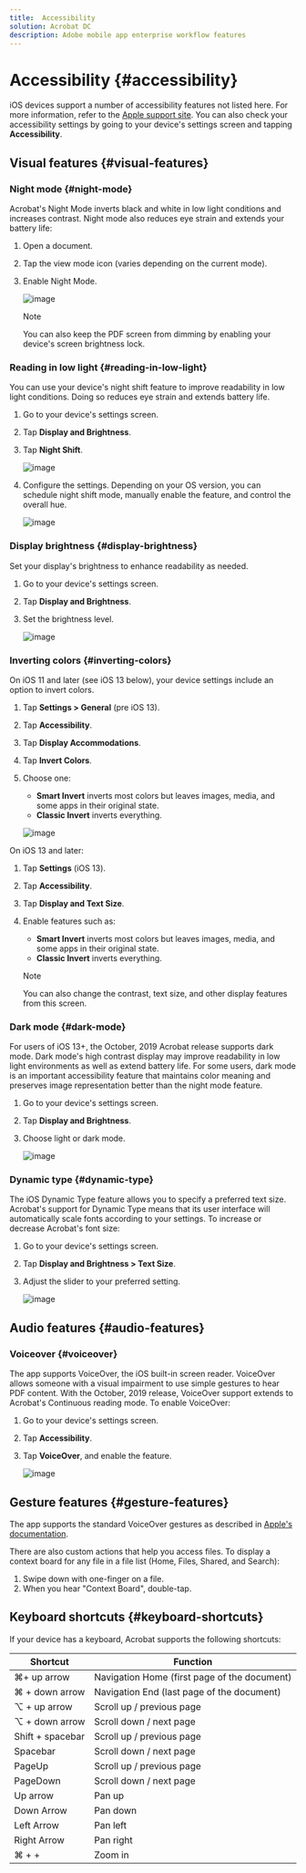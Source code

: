 ```yaml
---
title:  Accessibility
solution: Acrobat DC
description: Adobe mobile app enterprise workflow features
---
```


# Accessibility {#accessibility}


iOS devices support a number of accessibility features not listed here. For more information, refer to the [Apple support site](https://support.apple.com/en-us/HT204390). You can also check your accessibility settings by going to your device's settings screen and tapping **Accessibility**.  

## Visual features {#visual-features}

### Night mode {#night-mode}

Acrobat's Night Mode inverts black and white in low light conditions and increases contrast. Night mode also reduces eye strain and extends your battery life:

1. Open a document.
1. Tap the view mode icon (varies depending on the current mode).
1. Enable Night Mode.

   ![image](./images/scrollmodes.png)

   >[!NOTE]
   >
   > You can also keep the PDF screen from dimming by enabling your device's screen brightness lock.

### Reading in low light {#reading-in-low-light}

You can use your device's night shift feature to improve readability in low light conditions. Doing so reduces eye strain and extends battery life. 

1. Go to your device's settings screen. 
1. Tap **Display and Brightness**. 
1. Tap **Night Shift**. 

   ![image](./images/nightshift.png)

1. Configure the settings. Depending on your OS version, you can schedule night shift mode, manually enable the feature, and control the overall hue.

   ![image](./images/nightshift1.png)

### Display brightness {#display-brightness}

Set your display's brightness to enhance readability as needed. 

1. Go to your device's settings screen. 
1. Tap **Display and Brightness**. 
1. Set the brightness level. 

   ![image](./images/brightness.png)

### Inverting colors {#inverting-colors}

On iOS 11 and later (see iOS 13 below), your device settings include an option to invert colors. 

1. Tap **Settings > General** (pre iOS 13).
1. Tap **Accessibility**.
1. Tap **Display Accommodations**.
1. Tap **Invert Colors**.
1. Choose one: 

    * **Smart Invert** inverts most colors but leaves images, media, and some apps in their original state.
    * **Classic Invert** inverts everything.

   ![image](./images/invertcolor.png)

On iOS 13 and later: 

1. Tap **Settings** (iOS 13).
1. Tap **Accessibility**.
1. Tap **Display and Text Size**.
1. Enable features such as: 

    * **Smart Invert** inverts most colors but leaves images, media, and some apps in their original state.
    * **Classic Invert** inverts everything.

   >[!NOTE]
   >
   > You can also change the contrast, text size, and other display features from this screen. 

### Dark mode {#dark-mode}

For users of iOS 13+, the October, 2019 Acrobat release supports dark mode. Dark mode's high contrast display may improve readability in low light environments as well as extend battery life. For some users, dark mode is an important accessibility feature that maintains color meaning and preserves image representation better than the night mode feature.

1. Go to your device's settings screen. 
1. Tap **Display and Brightness**. 
1. Choose light or dark mode.
 
   ![image](./images/darkmode.png)

### Dynamic type {#dynamic-type}

The iOS Dynamic Type feature allows you to specify a preferred text size. Acrobat's support for Dynamic Type means that its user interface will automatically scale fonts according to your settings. To increase or decrease Acrobat's font size: 

1. Go to your device's settings screen. 
1. Tap **Display and Brightness > Text Size**.
1. Adjust the slider to your preferred setting.  

   ![image](./images/textsize.png)


## Audio features {#audio-features}

### Voiceover {#voiceover}

The app supports VoiceOver, the iOS built-in screen reader. VoiceOver allows someone with a visual impairment to use simple gestures to hear PDF content. With the October, 2019 release, VoiceOver support extends to Acrobat's Continuous reading mode. To enable VoiceOver: 

1. Go to your device's settings screen. 
1. Tap **Accessibility**. 
1. Tap **VoiceOver**, and enable the feature.  

   ![image](./images/voiceover.png)

## Gesture features {#gesture-features}

The app supports the standard VoiceOver gestures as described in [Apple's documentation](https://support.apple.com/guide/iphone/learn-voiceover-gestures-iph3e2e2281/ios).

There are also custom actions that help you access files. To display a context board for any file in a file list (Home, Files, Shared, and Search): 

1. Swipe down with one-finger on a file.
1. When you hear "Context Board", double-tap.

## Keyboard shortcuts {#keyboard-shortcuts}

If your device has a keyboard, Acrobat supports the following shortcuts: 

| Shortcut | Function |
| --- | --- |
| ⌘+ up arrow | Navigation Home (first page of the document) |
| ⌘ + down arrow | Navigation End (last page of the document) |
| ⌥ + up arrow | Scroll up / previous page |
| ⌥ + down arrow | Scroll down / next page |
| Shift + spacebar | Scroll up / previous page |
| Spacebar | Scroll down / next page |
| PageUp | Scroll up / previous page |
| PageDown | Scroll down / next page |
| Up arrow | Pan up |
| Down Arrow | Pan down |
| Left Arrow | Pan left |
| Right Arrow | Pan right |
| ⌘ + + | Zoom in |
